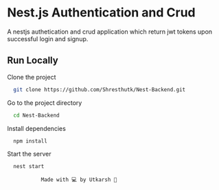 
# Nest.js Authentication and Crud
A nestjs authetication and crud application which return jwt tokens upon successful login and signup.

## Run Locally

Clone the project

```bash
  git clone https://github.com/Shresthutk/Nest-Backend.git
```

Go to the project directory

```bash
  cd Nest-Backend
```

Install dependencies

```bash
  npm install
```

Start the server

```bash
  nest start
```



               Made with 💻 by Utkarsh 🗿